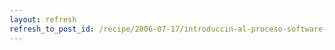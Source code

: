```yaml
---
layout: refresh
refresh_to_post_id: /recipe/2006-07-17/introduccin-al-proceso-software-personal-humphrey.html
---
```

